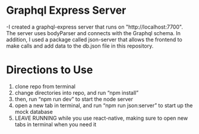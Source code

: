 # Graphql Express Server

-I created a graphql-express server that runs on "http://localhost:7700". The server uses bodyParser and connects with the Graphql schema. In addition, I used a package called json-server that allows the frontend to make calls and add data to the db.json file in this repository. 

# Directions to Use

1) clone repo from terminal
2) change directories into repo, and run “npm install”
3) then, run “npm run dev” to start the node server
4) open a new tab in terminal, and run “npm run json:server” to start up the mock database
5) LEAVE RUNNING while you use react-native, making sure to open new tabs in terminal when you need it
